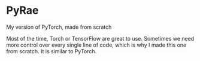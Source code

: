 # PyRae
My version of PyTorch, made from scratch

Most of the time, Torch or TensorFlow are great to use. Sometimes we need more control over every single line of code, which is why I made this one from scratch. It is similar to PyTorch.
